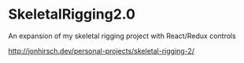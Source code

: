 # SkeletalRigging2.0
An expansion of my skeletal rigging project with React/Redux controls

http://jonhirsch.dev/personal-projects/skeletal-rigging-2/
